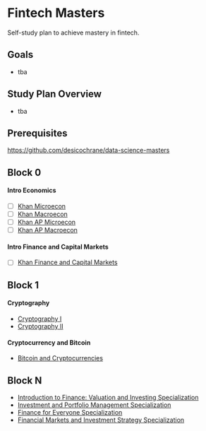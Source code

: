 # Fintech Masters

Self-study plan to achieve mastery in fintech.

## Goals

* tba

## Study Plan Overview

* tba

## Prerequisites

https://github.com/desicochrane/data-science-masters


## Block 0

#### Intro Economics
- [ ] [Khan Microecon](https://www.khanacademy.org/economics-finance-domain/microeconomics)
- [ ] [Khan Macroecon](https://www.khanacademy.org/economics-finance-domain/macroeconomics)
- [ ] [Khan AP Microecon](https://www.khanacademy.org/economics-finance-domain/ap-microeconomics)
- [ ] [Khan AP Macroecon](https://www.khanacademy.org/economics-finance-domain/ap-macroeconomics)

#### Intro Finance and Capital Markets
- [ ] [Khan Finance and Capital Markets](https://www.khanacademy.org/economics-finance-domain/core-finance)


## Block 1

#### Cryptography
* [Cryptography I](https://www.coursera.org/learn/crypto)
* [Cryptography II](https://www.coursera.org/learn/crypto2)

#### Cryptocurrency and Bitcoin
* [Bitcoin and Cryptocurrencies](https://www.coursera.org/learn/cryptocurrency)


## Block N

* [Introduction to Finance: Valuation and Investing Specialization](https://www.coursera.org/specializations/valuation-investment)
* [Investment and Portfolio Management Specialization](https://www.coursera.org/specializations/investment-portolio-management)
* [Finance for Everyone Specialization](https://www.coursera.org/specializations/finance-for-everyone)
* [Financial Markets and Investment Strategy Specialization](https://www.coursera.org/specializations/investment-strategy)

